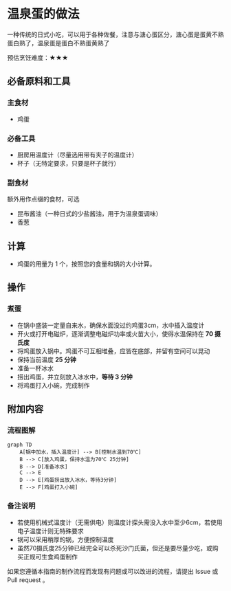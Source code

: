 # 温泉蛋的做法

一种传统的日式小吃，可以用于各种佐餐，注意与溏心蛋区分，溏心蛋是蛋黄不熟蛋白熟了，温泉蛋是蛋白不熟蛋黄熟了

预估烹饪难度：★★★

## 必备原料和工具

### 主食材

- 鸡蛋

### 必备工具

- 厨房用温度计（尽量选用带有夹子的温度计）
- 杯子（无特定要求，只要是杯子就行）

### 副食材

额外用作点缀的食材，可选

- 昆布酱油（一种日式的少盐酱油，用于为温泉蛋调味）
- 香葱

## 计算

- 鸡蛋的用量为 1 个，按照您的食量和锅的大小计算。

## 操作

### 煮蛋

- 在锅中盛装一定量自来水，确保水面没过约鸡蛋3cm，水中插入温度计
- 开火或打开电磁炉，逐渐调整电磁炉功率或火苗大小，使得水温保持在 **70 摄氏度**
- 将鸡蛋放入锅中。鸡蛋不可互相堆叠，应皆在底部，并留有空间可以晃动
- 保持当前温度 **25 分钟**
- 准备一杯冰水
- 捞出鸡蛋，并立刻放入冰水中，**等待 3 分钟**
- 将鸡蛋打入小碗，完成制作

## 附加内容

### 流程图解

``` mermaid
graph TD
    A[锅中加水，插入温度计] --> B[控制水温到70℃]
    B --> C[放入鸡蛋，保持水温为70℃ 25分钟]
    B --> D[准备冰水]
    C --> E
    D --> E[鸡蛋捞出放入冰水，等待3分钟]
    E --> F[鸡蛋打入小碗]
```

### 备注说明
- 若使用机械式温度计（无需供电）则温度计探头需没入水中至少6cm，若使用电子温度计则无特殊要求
- 锅可以采用稍厚的锅，方便控制温度
- 虽然70摄氏度25分钟已经完全可以杀死沙门氏菌，但还是要尽量少吃，或购买正规可生食鸡蛋制作

如果您遵循本指南的制作流程而发现有问题或可以改进的流程，请提出 Issue 或 Pull request 。
